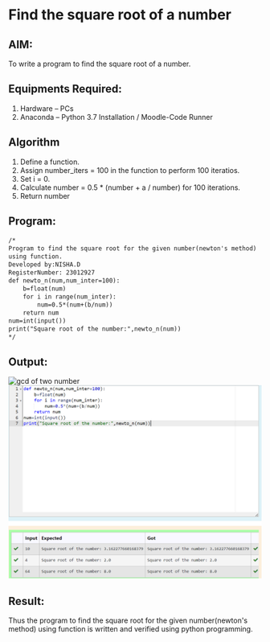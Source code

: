 # Find the square root of a number

## AIM:
To write a program to find the square root of a number.

## Equipments Required:
1. Hardware – PCs
2. Anaconda – Python 3.7 Installation / Moodle-Code Runner

## Algorithm
1. Define a function.
2. Assign number_iters = 100 in the function to perform 100 iteratios.
3. Set i = 0.
4. Calculate  number = 0.5 * (number + a / number) for 100 iterations.
5. Return number

## Program:
```
/*
Program to find the square root for the given number(newton's method) using function.
Developed by:NISHA.D 
RegisterNumber: 23012927
def newto_n(num,num_inter=100):
    b=float(num)
    for i in range(num_inter):
        num=0.5*(num+(b/num))
    return num
num=int(input())
print("Square root of the number:",newto_n(num)) 
*/
```

## Output:
![gcd of two number](gcd.png)
![Alt text](<Screenshot 2023-12-13 192626.png>)

## Result:
Thus the program to find the square root for the given number(newton's method) using function is written and verified using python programming.
